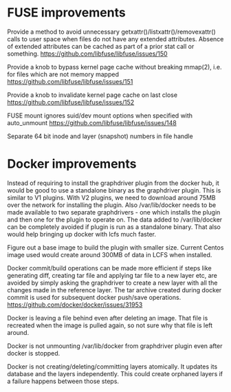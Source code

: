 # FUSE improvements

Provide a method to avoid unnecessary getxattr()/listxattr()/removexattr()
calls to user space when files do not have any extended attributes.  Absence of
extended attributes can be cached as part of a prior stat call or something.
https://github.com/libfuse/libfuse/issues/150

Provide a knob to bypass kernel page cache without breaking mmap(2), i.e. for
files which are not memory mapped
https://github.com/libfuse/libfuse/issues/151

Provide a knob to invalidate kernel page cache on last close
https://github.com/libfuse/libfuse/issues/152

FUSE mount ignores suid/dev mount options when specified with auto_unmount
https://github.com/libfuse/libfuse/issues/148

Separate 64 bit inode and layer (snapshot) numbers in file handle

# Docker improvements

Instead of requiring to install the graphdriver plugin from the docker hub,
it would be good to use a standalone binary as the graphdriver plugin.
This is similar to V1 plugins.  With V2 plugins, we need to download around
75MB over the network for installing the plugin.  Also /var/lib/docker needs to
be made available to two separate graphdrivers - one which installs the plugin
and then one for the plugin to operate on.  The data added to /var/lib/docker
can be completely avoided if plugin is run as a standalone binary.  That also
would help bringing up docker with lcfs much faster.

Figure out a base image to build the plugin with smaller size.  Current Centos
image used would create around 300MB of data in LCFS when installed.

Docker commit/build operations can be made more efficient if steps like generating 
diff, creating tar file and applying tar file to a new layer etc, are avoided by
simply asking the graphdriver to create a new layer with all the changes made
in the reference layer.  The tar archive created during docker commit is used for subsequent docker push/save operations.
https://github.com/docker/docker/issues/31953

Docker is leaving a file behind even after deleting an image.  That file is
recreated when the image is pulled again, so not sure why that file is left
around.

Docker is not unmounting /var/lib/docker from graphdriver plugin even after
docker is stopped.

Docker is not creating/deleting/committing layers atomically.  It updates its
database and the layers independently.  This could create orphaned layers if a
failure happens between those steps.
